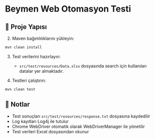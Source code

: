 # Beymen Web Otomasyon Testi

## 📁 Proje Yapısı 

2. Maven bağımlılıklarını yükleyin:
```bash
mvn clean install
```

3. Test verilerini hazırlayın:
   - `src/test/resources/Data.xlsx` dosyasında search için kullanılan datalar yer almaktadır.

4. Testleri çalıştırın:
```bash
mvn clean test
```

## 📝 Notlar

- Test sonuçları `src/test/resources/response.txt` dosyasına kaydedilir
- Log kayıtları Log4j ile tutulur
- Chrome WebDriver otomatik olarak WebDriverManager ile yönetilir
- Test verileri Excel dosyasından okunur